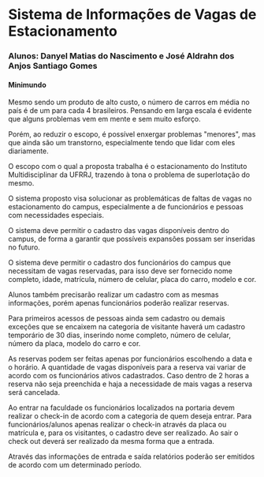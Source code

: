 # Sistema de Informações de Vagas de Estacionamento
### Alunos: Danyel Matias do Nascimento e José Aldrahn dos Anjos Santiago Gomes

#### Minimundo 

Mesmo sendo um produto de alto custo, o número de carros em média no país é de um
para cada 4 brasileiros. Pensando em larga escala é evidente que alguns problemas
vem em mente e sem muito esforço. 

Porém, ao reduzir o escopo, é possível enxergar problemas "menores", mas que ainda são um transtorno, especialmente tendo que lidar com eles diariamente. 

O escopo com o qual a proposta trabalha é o estacionamento do Instituto Multidisciplinar da UFRRJ, trazendo à tona o problema de superlotação do mesmo. 

O sistema proposto visa solucionar as problemáticas de faltas de vagas no estacionamento do campus, especialmente a de funcionários e pessoas com necessidades especiais.

O sistema deve permitir o cadastro das vagas disponíveis dentro do campus, de forma a garantir que possíveis expansões possam ser inseridas no futuro. 

O sistema deve permitir o cadastro dos funcionários do campus que necessitam de vagas reservadas, para isso deve ser fornecido nome completo, idade, matrícula, número de 	celular, placa do carro, modelo e cor.

Alunos também precisarão realizar um cadastro com as mesmas informações, porém apenas funcionários poderão realizar reservas.

Para primeiros acessos de pessoas ainda sem cadastro ou demais exceções que se encaixem na categoria de visitante haverá um cadastro temporário de 30 dias, inserindo nome completo, número de celular, número da placa, modelo do carro e cor.

As reservas podem ser feitas apenas por funcionários escolhendo  a data e o horário. A quantidade de vagas disponíveis para a reserva vai variar de acordo com os funcionários ativos cadastrados. Caso dentro de 2 horas a reserva não seja preenchida e haja a necessidade de mais vagas a reserva será cancelada.

Ao entrar na faculdade os funcionários localizados na portaria devem realizar o check-in de acordo com a categoria de quem deseja entrar. Para funcionários/alunos apenas realizar o check-in através da placa ou matrícula e, para os visitantes, o cadastro deve ser realizado.  Ao sair o check out deverá ser realizado da mesma forma que a entrada.

Através das informações de entrada e saída relatórios poderão ser emitidos de acordo com um determinado período.
